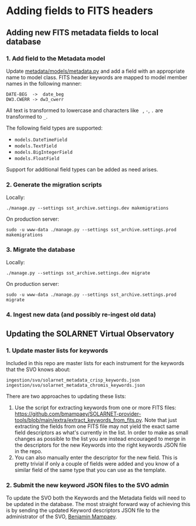 # Adding fields to FITS headers

## Adding new FITS metadata fields to local database

### 1. Add field to the Metadata model

Update [metadata/models/metadata.py](../metadata/models/metadata.py) and add a field with an appropriate name to model
class. FITS header keywords are mapped to model member names in the following manner:

    DATE-BEG  ->  date_beg
    DW3.CWERR -> dw3_cwerr

All text is transformed to lowercase and characters like ` `, `-`, `.` are transformed to `_`.

The following field types are supported:

* `models.DateTimeField`
* `models.TextField`
* `models.BigIntegerField`
* `models.FloatField`

Support for additional field types can be added as need arises.

### 2. Generate the migration scripts

Locally:

    ./manage.py --settings sst_archive.settings.dev makemigrations

On production server:

    sudo -u www-data ./manage.py --settings sst_archive.settings.prod makemigrations

### 3. Migrate the database

Locally:

    ./manage.py --settings sst_archive.settings.dev migrate

On production server:

    sudo -u www-data ./manage.py --settings sst_archive.settings.prod migrate

### 4. Ingest new data (and possibly re-ingest old data)

## Updating the SOLARNET Virtual Observatory

### 1. Update master lists for keywords

Included in this repo are master lists for each instrument for the keywords that the SVO knows about:

    ingestion/svo/solarnet_metadata_crisp_keywords.json
    ingestion/svo/solarnet_metadata_chromis_keywords.json

There are two approaches to updating these lists:

1. Use the script for extracting keywords from one or more FITS files:
   https://github.com/bmampaey/SOLARNET-provider-tools/blob/main/extra/extract_keywords_from_fits.py. Note that just
   extracting the fields from one FITS file may not yield the exact same field descriptors as what's currently in the
   list. In order to make as small changes as possible to the list you are instead encouraged to merge in the
   descriptors for the new Keywords into the right keywords JSON file in the repo.
2. You can also manually enter the descriptor for the new field. This is pretty trivial if only a couple of fields were
   added and you know of a similar field of the same type that you can use as the template.

### 2. Submit the new keyword JSON files to the SVO admin

To update the SVO both the Keywords and the Metadata fields will need to be updated in the database. The most straight
forward way of achieving this is by sending the updated Keyword descriptors JSON file to the administrator of the
SVO, [Benjamin Mampaey](mailto:benjamin.mampaey@oma.be).
